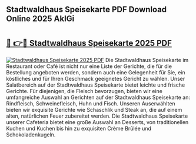 ## Stadtwaldhaus Speisekarte PDF Download Online 2025 AkIGi

# <h2><a href="http://gcbinuz.nevu.top/?p=Stadtwaldhaus+Speisekarte">🔗 👉🔴 Stadtwaldhaus Speisekarte 2025 PDF</a></h2>

[![Stadtwaldhaus Speisekarte 2025 PDF](https://i.imgur.com/dBaPXMq.png)](http://gcbinuz.nevu.top/?p=Stadtwaldhaus+Speisekarte)
Die Stadtwaldhaus Speisekarte im Restaurant oder Café ist nicht nur eine Liste der Gerichte, die für die Bestellung angeboten werden, sondern auch eine Gelegenheit für Sie, ein köstliches und für Ihren Geschmack geeignetes Gericht zu wählen. Unser Salatbereich auf der Stadtwaldhaus Speisekarte bietet leichte und frische Gerichte. Für diejenigen, die Fleisch bevorzugen, bieten wir eine umfangreiche Auswahl an Gerichten auf der Stadtwaldhaus Speisekarte an: Rindfleisch, Schweinefleisch, Huhn und Fisch. Unseren Auserwählten bieten wir exquisite Gerichte wie Schaschlik und Steak an, die auf einem alten, natürlichen Feuer zubereitet werden. Die Stadtwaldhaus Speisekarte unserer Cafeteria bietet eine große Auswahl an Desserts, von traditionellen Kuchen und Kuchen bis hin zu exquisiten Crème Brûlée und Schokoladenkugeln.
